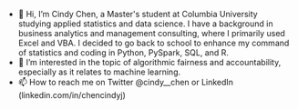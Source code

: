 - 👋 Hi, I’m Cindy Chen, a Master's student at Columbia University studying applied statistics and data science.
I have a background in business analytics and management consulting, where I primarily used Excel and VBA.  I decided to go back to school to enhance my command of statistics and coding in Python, PySpark, SQL, and R.
- 👀 I’m interested in the topic of algorithmic fairness and accountability, especially as it relates to machine learning.
- 📫 How to reach me on Twitter @cindy__chen or LinkedIn (linkedin.com/in/chencindyj)

<!---
chencindyj/chencindyj is a ✨ special ✨ repository because its `README.md` (this file) appears on your GitHub profile.
You can click the Preview link to take a look at your changes.
--->
